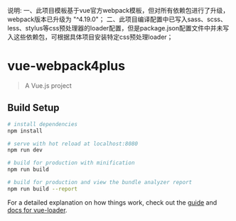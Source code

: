 说明: 一、此项目模板基于vue官方webpack模板，但对所有依赖包进行了升级，webpack版本已升级为 "^4.19.0"；
     二、此项目编译配置中已写入sass、scss、less、stylus等css预处理器的loader配置，但是package.json配置文件中并未写入这些依赖包，可根据具体项目安装特定css预处理loader；

# vue-webpack4plus

> A Vue.js project

## Build Setup

``` bash
# install dependencies
npm install

# serve with hot reload at localhost:8080
npm run dev

# build for production with minification
npm run build

# build for production and view the bundle analyzer report
npm run build --report
```

For a detailed explanation on how things work, check out the [guide](http://vuejs-templates.github.io/webpack/) and [docs for vue-loader](http://vuejs.github.io/vue-loader).
